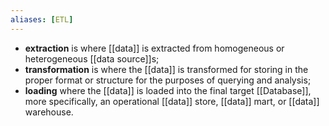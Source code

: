 ```yaml
---
aliases: [ETL]
---
```


- **extraction** is where [[data]] is extracted from homogeneous or heterogeneous [[data source]]s; 
- **transformation** is where the [[data]] is transformed for storing in the proper format or structure for the purposes of querying and analysis;
- **loading** where the [[data]] is loaded into the final target [[Database]], more specifically, an operational [[data]] store, [[data]] mart, or [[data]] warehouse.